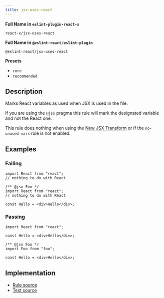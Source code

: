 ```yaml
---
title: jsx-uses-react
---
```


**Full Name in `eslint-plugin-react-x`**

```plain copy
react-x/jsx-uses-react
```

**Full Name in `@eslint-react/eslint-plugin`**

```plain copy
@eslint-react/jsx-uses-react
```

**Presets**

- `core`
- `recommended`

## Description

Marks React variables as used when JSX is used in the file.

If you are using the `@jsx` pragma this rule will mark the designated variable and not the React one.

This rule does nothing when using the [New JSX Transform](https://legacy.reactjs.org/blog/2020/09/22/introducing-the-new-jsx-transform.html) or if the `no-unused-vars` rule is not enabled.

## Examples

### Failing

```tsx
import React from "react";
// nothing to do with React
```

```tsx
/** @jsx Foo */
import React from "react";
// nothing to do with React

const Hello = <div>Hello</div>;
```

### Passing

```tsx
import React from "react";

const Hello = <div>Hello</div>;
```

```tsx
/** @jsx Foo */
import Foo from "foo";

const Hello = <div>Hello</div>;
```

## Implementation

- [Rule source](https://github.com/Rel1cx/eslint-react/tree/main/packages/plugins/eslint-plugin-react-x/src/rules/jsx-uses-react.ts)
- [Test source](https://github.com/Rel1cx/eslint-react/tree/main/packages/plugins/eslint-plugin-react-x/src/rules/jsx-uses-react.spec.ts)
